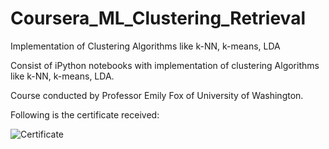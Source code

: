 # Coursera_ML_Clustering_Retrieval
Implementation of Clustering Algorithms like k-NN, k-means, LDA

Consist of iPython notebooks with implementation of clustering Algorithms like k-NN, k-means, LDA.

Course conducted by Professor Emily Fox of University of Washington.

Following is the certificate received:

![Certificate](https://raw.githubusercontent.com/parthoiiitm/Coursera-ML-Clustering-Retrieval/master/Clustering_certificate.png)
